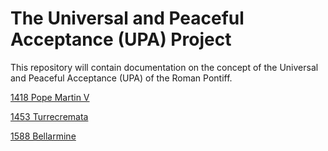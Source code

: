 # The Universal and Peaceful Acceptance (UPA) Project

This repository will contain documentation on the concept of the Universal and Peaceful Acceptance (UPA) of the Roman Pontiff.

[1418 Pope Martin V](https://github.com/TreadingTheTiber/UPA/tree/main/1418%20Pope%20Martin%20V)

[1453 Turrecremata](https://github.com/TreadingTheTiber/UPA/tree/main/1453%20Turrecremata)

[1588 Bellarmine](https://github.com/TreadingTheTiber/UPA/tree/main/1588%20Bellarmine)

